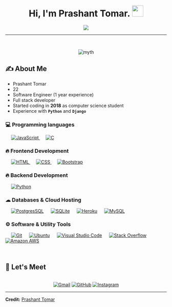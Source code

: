 <h1 align="center">Hi, I'm Prashant Tomar. <img src="https://media.giphy.com/media/hvRJCLFzcasrR4ia7z/giphy.gif" width="35"></h1>
<p align="center">
  <a href="https://github.com/DenverCoder1/readme-typing-svg"><img src="https://readme-typing-svg.herokuapp.com?lines=Software+Engineer.;Full+Stack+Developer.;DS%20|%20AI%20|%20ML%20Enthusiast.;Always%20learning%20new%20technology.&center=true&width=500&height=50"></a>
</p>
<hr/>
<br>
<p align="center"> <img src="https://komarev.com/ghpvc/?username=Myth0069&label=Profile%20views&color=0e75b6&style=plastic" alt="myth" /> </p>

## ✍ About Me

- Prashant Tomar
- 22
- Software Engineer (1 year experience)
- Full stack developer
- Started coding in **2018** as computer science student
- Experience with **`Python`** and **`Django`**

### 💻 Programming languages

<p align="left">
  &emsp;
  <a href="https://developer.mozilla.org/en-US/docs/Web/JavaScript" target="_blank"> 
     <img alt="JavaScript" src="https://img.shields.io/badge/JavaScript-F7DF1E?style=for-the-badge&logo=javascript&logoColor=white">
   </a> 
  &emsp; 
  <a href="https://www.cprogramming.com/" target="_blank"> 
    <img alt="C" src="https://img.shields.io/badge/C-00599C?style=for-the-badge&logo=c&logoColor=white">
  </a> 
</p>

### 🔥 Frontend Development

<p align="left"> 
  &emsp; 
  <a href="https://www.w3.org/html/" target="_blank"> 
   <img alt="HTML" src="https://img.shields.io/badge/HTML5-E34F26?style=for-the-badge&logo=html5&logoColor=white">
  </a>   
  &emsp;
  <a href="https://www.w3schools.com/css/" target="_blank">
    <img alt="CSS" src="https://img.shields.io/badge/CSS-239120?&style=for-the-badge&logo=css3&logoColor=white">
  </a> 
   &emsp;
  <a href="https://getbootstrap.com" target="_blank"> 
    <img alt="Bootstrap" src="https://img.shields.io/badge/Bootstrap-563D7C?style=for-the-badge&logo=bootstrap&logoColor=white"/>
  </a>
</p>

### 🔥 Backend Development

<p align="left"> 
  &emsp;
   <a href="https://www.python.org" target="_blank">
    <img alt="Python" src="https://img.shields.io/badge/Python-3776AB?style=for-the-badge&logo=python&logoColor=white">
  </a>   
</p>

### ☁ Databases & Cloud Hosting

<p align="left">
  &emsp;
    <a href="https://www.postgresql.org/docs/"><img alt="PostgresSQL" src ="https://img.shields.io/badge/PostgreSQL-316192?style=for-the-badge&logo=postgresql&logoColor=white"></a>
  &emsp;
    <a href="https://www.sqlite.org/"><img alt="SQLite" src ="https://img.shields.io/badge/SQLite-07405E?style=for-the-badge&logo=sqlite&logoColor=white"/></a>
  &emsp;
    <a href="https://www.heroku.com/"><img alt="Heroku" src="https://img.shields.io/badge/Heroku-430098?style=for-the-badge&logo=heroku&logoColor=white"></a>  
  &emsp;
    <a href="https://www.mysql.com/"><img alt="MySQL" src ="https://img.shields.io/badge/MySQL-07405E?style=for-the-badge&logo=mysql&logoColor=white"/></a>
</a>
 </p>

### ⚙ Software & Utility Tools

<p>
  &emsp;
    <a href="#"><img alt="Git" src="https://img.shields.io/badge/Git-F05032?style=for-the-badge&logo=git&logoColor=white"></a>
  &emsp;
    <a href="https://ubuntu.com/"><img alt="Ubuntu" src="https://img.shields.io/badge/Ubuntu-E95420?style=for-the-badge&logo=ubuntu&logoColor=white"></a>
  &emsp;
    <a href="https://code.visualstudio.com/"><img alt="Visual Studio Code" src="https://img.shields.io/badge/Visual_Studio_Code-0078D4?style=for-the-badge&logo=visual%20studio%20code&logoColor=white"></a>
  &emsp;
    <a href="https://stackoverflow.com/"><img alt="Stack Overflow" src="https://img.shields.io/badge/Stack_Overflow-FE7A16?style=for-the-badge&logo=stack-overflow&logoColor=white"></a>
  &emsp;
      <a href="https://aws.amazon.com/"><img alt="Amazon AWS" src="https://img.shields.io/badge/Amazon AWS-{232F3E}?style=for-the-badge&logo=amazonaws&logoColor=white"></a>
</p>

<br/>

## 🤝 Let's Meet

<p align="center">
  <br/>
	<a href="mailto:mythd2000@gmail.com"><img src="https://img.icons8.com/bubbles/50/000000/gmail.png" alt="Gmail"/></a>
	<a href="https://github.com/Myth0069"><img src="https://img.icons8.com/bubbles/50/000000/github.png" alt="GitHub"/></a>
	<a href="https://www.instagram.com/prashant._.tomar/"><img src="https://img.icons8.com/bubbles/50/000000/instagram.png" alt="Instagram"/></a>
</p>

<hr/>

 **Credit:** [Prashant Tomar](https://github.com/Myth0069)

